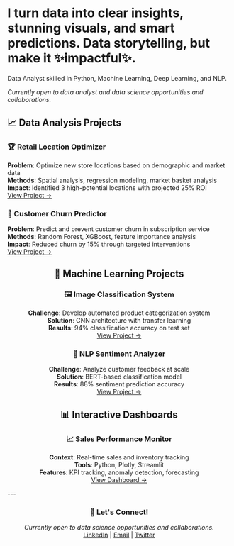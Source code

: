 <!-- Fake heading to prevent duplication -->
  
# I turn data into clear insights, stunning visuals, and smart predictions. Data storytelling, but make it ✨impactful✨.

<p>Data Analyst skilled in Python, Machine Learning, Deep Learning, and NLP.</p>

*Currently open to data analyst and data science opportunities and collaborations.*


## 📈 Data Analysis Projects

### 🏆 Retail Location Optimizer
**Problem**: Optimize new store locations based on demographic and market data  
**Methods**: Spatial analysis, regression modeling, market basket analysis  
**Impact**: Identified 3 high-potential locations with projected 25% ROI  
[View Project →](link)

### 🎯 Customer Churn Predictor
**Problem**: Predict and prevent customer churn in subscription service  
**Methods**: Random Forest, XGBoost, feature importance analysis  
**Impact**: Reduced churn by 15% through targeted interventions  
[View Project →](link)

</div>
<div align="center">

## 🤖 Machine Learning Projects

### 🖼️ Image Classification System
**Challenge**: Develop automated product categorization system  
**Solution**: CNN architecture with transfer learning  
**Results**: 94% classification accuracy on test set  
[View Project →](link)

### 📝 NLP Sentiment Analyzer
**Challenge**: Analyze customer feedback at scale  
**Solution**: BERT-based classification model  
**Results**: 88% sentiment prediction accuracy  
[View Project →](link)

</div>
<div align="center">

## 📊 Interactive Dashboards



### 📈 Sales Performance Monitor
**Context**: Real-time sales and inventory tracking  
**Tools**: Python, Plotly, Streamlit  
**Features**: KPI tracking, anomaly detection, forecasting  
[View Dashboard →](link)
</div>
---

<div align="center">

### 🤝 Let's Connect!
*Currently open to data science opportunities and collaborations.*  
[LinkedIn](your-linkedin) | [Email](mailto:your-email) | [Twitter](your-twitter)

</div>
